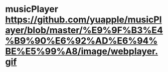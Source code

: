 # musicPlayer https://github.com/yuapple/musicPlayer/blob/master/%E9%9F%B3%E4%B9%90%E6%92%AD%E6%94%BE%E5%99%A8/image/webplayer.gif
